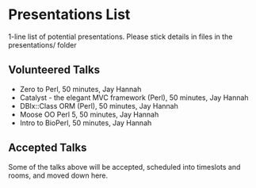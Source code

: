 Presentations List
==================

1-line list of potential presentations.
Please stick details in files in the presentations/ folder

Volunteered Talks
-----------------

* Zero to Perl, 50 minutes, Jay Hannah
* Catalyst - the elegant MVC framework (Perl), 50 minutes, Jay Hannah
* DBIx::Class ORM (Perl), 50 minutes, Jay Hannah
* Moose OO Perl 5, 50 minutes, Jay Hannah
* Intro to BioPerl, 50 minutes, Jay Hannah

Accepted Talks
--------------

Some of the talks above will be accepted, scheduled into timeslots and rooms,  and moved down here. 



